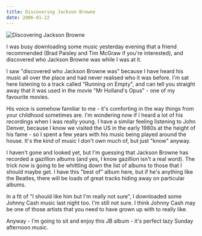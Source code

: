 ```yaml
---
title: Discovering Jackson Browne
date: 2006-01-22
---
```


![Discovering Jackson Browne](https://source.unsplash.com/X6cChncECA8/1600x900)

I was busy downloading some music yesterday evening that a friend recommended (Brad Paisley and Tim McGraw if you're interested), and discovered who Jackson Browne was while I was at it.

I saw "discovered who Jackson Browne was" because I have heard his music all over the place and had never realised who it was before. I'm sat here listening to a track called "Running on Empty", and can tell you straight away that it was used in the movie "Mr Holland's Opus" - one of my favourite movies.

His voice is somehow familiar to me - it's comforting in the way things from your childhood sometimes are. I'm wondering now if I heard a lot of his recordings when I was really young. I have a similar feeling listening to John Denver, because I know we visited the US in the early 1980s at the height of his fame - so I spent a few years with his music being played around the house. It's the kind of music I don't own much of, but just "know" anyway.

I haven't gone and looked yet, but I'm guessing that Jackson Browne has recorded a gazillion albums (and yes, I know gazillion isn't a real word). The trick now is going to be whittling down the list of albums to those that I should maybe get. I have this "best of" album here, but if he's anything like the Beatles, there will be loads of great tracks hiding away on particular albums.

In a fit of "I should like him but I'm really not sure", I downloaded some Johnny Cash music last night too. I'm still not sure. I think Johnny Cash may be one of those artists that you need to have grown up with to really like.

Anyway - I'm going to sit and enjoy this JB album - it's perfect lazy Sunday afternoon music.